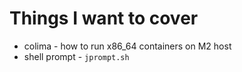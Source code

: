 # Things I want to cover

* colima - how to run x86_64 containers on M2 host
* shell prompt - `jprompt.sh`

